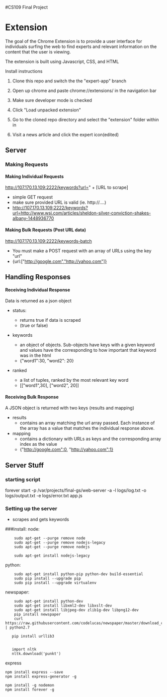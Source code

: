 #CS109 Final Project

# Extension

The goal of the Chrome Extension is to provide a user interface for individuals surfing the web to find experts and relevant information on the content that the user is viewing.

The extension is built using Javascript, CSS, and HTML

Install instructions

1. Clone this repo and switch the the "expert-app" branch

2. Open up chrome and paste chrome://extensions/ in the navigation bar

3. Make sure developer mode is checked

4. Click "Load unpacked extension"

5. Go to the cloned repo directory and select the "extension" folder within in

6. Visit a news article and click the expert icon(edited)

## Server

### Making Requests

#### Making Individual Requests
http://107.170.13.109:2222/keywords?url=" + [URL to scrape]
* simple GET request
* make sure provided URL is valid (ie. http://....)
* http://107.170.13.109:2222/keywords?url=http://www.wsj.com/articles/sheldon-silver-conviction-shakes-albany-1448936770

#### Making Bulk Requests (Post URL data)
http://107.170.13.109:2222/keywords-batch
* You must make a POST request with an array of URLs using the key "url"
* {url:["http://google.com","http://yahoo.com"]}

## Handling Responses

#### Receiving Individual Response
Data is returned as a json object

- status:
    * returns true if data is scraped
    * (true or false)


- keywords
	* an object of objects.  Sub-objects have keys with a given keyword and values have the corresponding to how important that keyword was in the html
	* {"word1":30, "word2": 20}


- ranked
	* a list of tuples, ranked by the most relevant key word
	* [["word1",30], ["word2", 20]]



#### Receiving Bulk Response
A JSON object is returned with two keys (results and mapping)

- results
	* contains an array matching the url array passed.  Each instance of the array has a value that matches the individual response above.
- mapping
	* contains a dictionary with URLs as keys and the corresponding array index as the value
	* {"http://google.com":0, "http://yahoo.com":1}


## Server Stuff

### starting script
forever start -p /var/projects/final-gs/web-server -a -l logs/log.txt -o logs/output.txt -e logs/error.txt app.js


### Setting up the server


- scrapes and gets keywords

###install:
node:

		sudo apt-get --purge remove node
		sudo apt-get --purge remove nodejs-legacy
		sudo apt-get --purge remove nodejs

		sudo apt-get install nodejs-legacy

python:

		sudo apt-get install python-pip python-dev build-essential
		sudo pip install --upgrade pip
		sudo pip install --upgrade virtualenv

newspaper:

		sudo apt-get install python-dev
		sudo apt-get install libxml2-dev libxslt-dev
		sudo apt-get install libjpeg-dev zlib1g-dev libpng12-dev
		pip install newspaper
		curl https://raw.githubusercontent.com/codelucas/newspaper/master/download_corpora.py | python2.7

       pip install urllib3


       import nltk
       nltk.download('punkt')

express

	npm install express --save
	npm install express-generator -g

	npm install -g nodemon
    npm install forever -g
